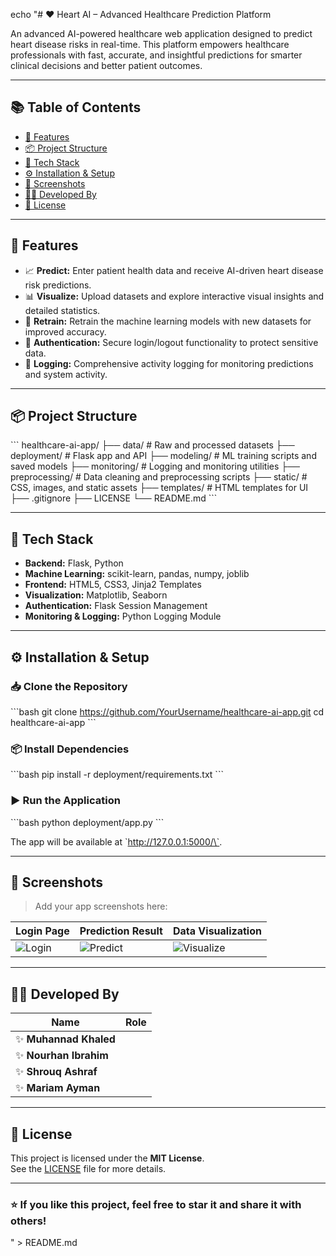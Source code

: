 echo "# ❤️ Heart AI – Advanced Healthcare Prediction Platform

An advanced AI-powered healthcare web application designed to predict heart disease risks in real-time. This platform empowers healthcare professionals with fast, accurate, and insightful predictions for smarter clinical decisions and better patient outcomes.

---

## 📚 Table of Contents
- [🚀 Features](#-features)
- [📦 Project Structure](#-project-structure)
- [🧰 Tech Stack](#-tech-stack)
- [⚙️ Installation & Setup](#️-installation--setup)
- [📸 Screenshots](#-screenshots)
- [👨‍💻 Developed By](#-developed-by)
- [📄 License](#-license)

---

## 🚀 Features
- 📈 **Predict:** Enter patient health data and receive AI-driven heart disease risk predictions.
- 📊 **Visualize:** Upload datasets and explore interactive visual insights and detailed statistics.
- 🎯 **Retrain:** Retrain the machine learning models with new datasets for improved accuracy.
- 🔐 **Authentication:** Secure login/logout functionality to protect sensitive data.
- 📝 **Logging:** Comprehensive activity logging for monitoring predictions and system activity.

---

## 📦 Project Structure

\`\`\`
healthcare-ai-app/
├── data/                # Raw and processed datasets
├── deployment/          # Flask app and API
├── modeling/            # ML training scripts and saved models
├── monitoring/          # Logging and monitoring utilities
├── preprocessing/       # Data cleaning and preprocessing scripts
├── static/              # CSS, images, and static assets
├── templates/           # HTML templates for UI
├── .gitignore
├── LICENSE
└── README.md
\`\`\`

---

## 🧰 Tech Stack
- **Backend:** Flask, Python
- **Machine Learning:** scikit-learn, pandas, numpy, joblib
- **Frontend:** HTML5, CSS3, Jinja2 Templates
- **Visualization:** Matplotlib, Seaborn
- **Authentication:** Flask Session Management
- **Monitoring & Logging:** Python Logging Module

---

## ⚙️ Installation & Setup

### 📥 Clone the Repository
\`\`\`bash
git clone https://github.com/YourUsername/healthcare-ai-app.git
cd healthcare-ai-app
\`\`\`

### 📦 Install Dependencies
\`\`\`bash
pip install -r deployment/requirements.txt
\`\`\`

### ▶️ Run the Application
\`\`\`bash
python deployment/app.py
\`\`\`

The app will be available at \`http://127.0.0.1:5000/\`.

---

## 📸 Screenshots

> Add your app screenshots here:

| Login Page | Prediction Result | Data Visualization |
|-------------|------------------|--------------------|
| ![Login](static/images/login.png) | ![Predict](static/images/predict.png) | ![Visualize](static/images/visualize.png) |

---

## 👨‍💻 Developed By

| Name            | Role                     |
|-----------------|--------------------------|
| ✨ **Muhannad Khaled** |
| ✨ **Nourhan Ibrahim** |
| ✨ **Shrouq Ashraf** |
| ✨ **Mariam Ayman** |

---

## 📄 License

This project is licensed under the **MIT License**.  
See the [LICENSE](LICENSE) file for more details.

---

### ⭐️ **If you like this project, feel free to star it and share it with others!**
" > README.md
